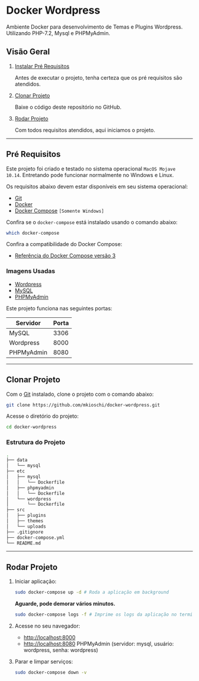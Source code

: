 # Docker Wordpress

Ambiente Docker para desenvolvimento de Temas e Plugins Wordpress. Utilizando PHP-7.2, Mysql e PHPMyAdmin.

## Visão Geral

1. [Instalar Pré Requisitos](#pre-requisitos)

    Antes de executar o projeto, tenha certeza que os pré requisitos são atendidos.

2. [Clonar Projeto](#clonar-projeto)

    Baixe o código deste repositório no GitHub. 

3. [Rodar Projeto](#rodar-projeto)

    Com todos requisitos atendidos, aqui iniciamos o projeto.

___

## Pré Requisitos

Este projeto foi criado e testado no sistema operacional `MacOS Mojave 10.14`. Entretando pode funcionar normalmente no Windows e Linux.

Os requisitos abaixo devem estar disponíveis em seu sistema operacional:

* [Git](https://git-scm.com/downloads)
* [Docker](https://docs.docker.com/engine/installation/)
* [Docker Compose](https://docs.docker.com/compose/install/) `[Somente Windows]`

Confira se o `docker-compose` está instalado usando o comando abaixo: 

```sh
which docker-compose
```

Confira a compatibilidade do Docker Compose:

* [Referência do Docker Compose versão 3](https://docs.docker.com/compose/compose-file/)

### Imagens Usadas

* [Wordpress](https://hub.docker.com/_/wordpress/)
* [MySQL](https://hub.docker.com/_/mysql/)
* [PHPMyAdmin](https://hub.docker.com/r/phpmyadmin/phpmyadmin/)

Este projeto funciona nas seguintes portas:

| Servidor   | Porta |
|------------|-------|
| MySQL      | 3306  |
| Wordpress  | 8000  |
| PHPMyAdmin | 8080  |

___

## Clonar Projeto

Com o [Git](http://git-scm.com/book/en/v2/Getting-Started-Installing-Git) instalado, clone o projeto com o comando abaixo:

```sh
git clone https://github.com/mkioschi/docker-wordpress.git
```

Acesse o diretório do projeto:

```sh
cd docker-wordpress
```

### Estrutura do Projeto

```sh
.
├── data
│   └── mysql
├── etc
│   ├── mysql
│   │   └── Dockerfile
│   ├── phpmyadmin
│   │   └── Dockerfile
│   └── wordpress
│       └── Dockerfile
├── src
│   ├── plugins
│   ├── themes
│   └── uploads
├── .gitignore
├── docker-compose.yml
└── README.md
```

___

## Rodar Projeto

1. Iniciar aplicação:

    ```sh
    sudo docker-compose up -d # Roda a aplicação em background
    ```

    **Aguarde, pode demorar vários minutos.**

    ```sh
    sudo docker-compose logs -f # Imprime os logs da aplicação no terminal
    ```

2. Acesse no seu navegador:

    * [http://localhost:8000](http://localhost:8000/)
    * [http://localhost:8080](http://localhost:8080/) PHPMyAdmin (servidor: mysql, usuário: wordpress, senha: wordpress)

4. Parar e limpar serviços:

    ```sh
    sudo docker-compose down -v
    ```
